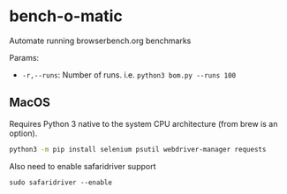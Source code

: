 # bench-o-matic
Automate running browserbench.org benchmarks

Params:
* `-r,--runs`: Number of runs. i.e. `python3 bom.py --runs 100`

## MacOS
Requires Python 3 native to the system CPU architecture (from brew is an option).

```bash
python3 -m pip install selenium psutil webdriver-manager requests
```

Also need to enable safaridriver support
```
sudo safaridriver --enable
```